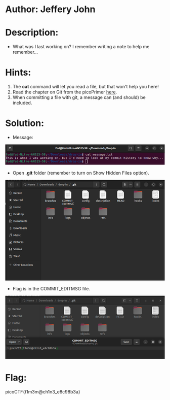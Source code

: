 # Author: Jeffery John

# Description:
- What was I last working on? I remember writing a note to help me remember...

# Hints:
1. The **cat** command will let you read a file, but that won't help you here!
2. Read the chapter on Git from the picoPrimer [here](https://primer.picoctf.org/#_git_version_control).
3. When committing a file with git, a message can (and should) be included.

# Solution:
- Message:

![alt text](image-2.png)

- Open **.git** folder (remember to turn on Show Hidden Files option).

![alt text](image-3.png)

- Flag is in the COMMIT_EDITMSG file.

![alt text](image-4.png)

# Flag:
picoCTF{t1m3m@ch1n3_e8c98b3a}